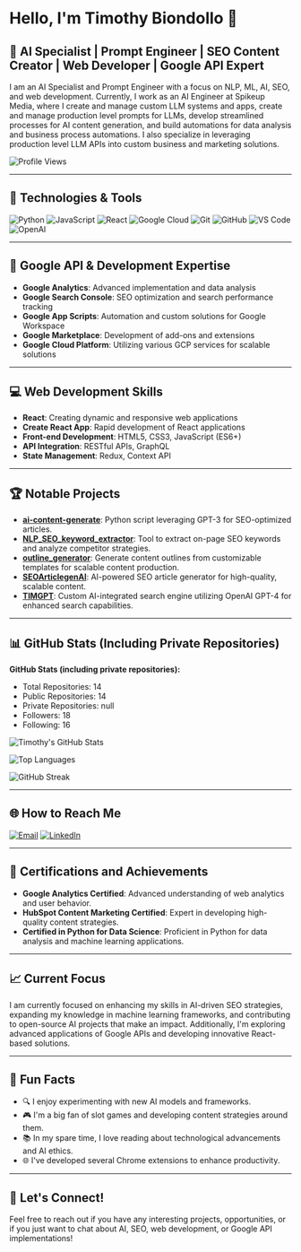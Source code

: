 # Hello, I'm Timothy Biondollo 👋

## 🚀 AI Specialist | Prompt Engineer | SEO Content Creator | Web Developer | Google API Expert

I am an AI Specialist and Prompt Engineer with a focus on NLP, ML, AI, SEO, and web development. Currently, I work as an AI Engineer at Spikeup Media, where I create and manage custom LLM systems and apps, create and manage production level prompts for LLMs, develop streamlined processes for AI content generation, and build automations for data analysis and business process automations. I also specialize in leveraging production level LLM APIs into custom business and marketing solutions.

![Profile Views](https://komarev.com/ghpvc/?username=itsanamune&color=blueviolet)

---

## 🔧 Technologies & Tools

![Python](https://img.shields.io/badge/-Python-3776AB?style=flat-square&logo=Python&logoColor=white)
![JavaScript](https://img.shields.io/badge/-JavaScript-F7DF1E?style=flat-square&logo=javascript&logoColor=black)
![React](https://img.shields.io/badge/-React-61DAFB?style=flat-square&logo=react&logoColor=black)
![Google Cloud](https://img.shields.io/badge/-Google_Cloud-4285F4?style=flat-square&logo=google-cloud&logoColor=white)
![Git](https://img.shields.io/badge/-Git-F05032?style=flat-square&logo=git&logoColor=white)
![GitHub](https://img.shields.io/badge/-GitHub-181717?style=flat-square&logo=github)
![VS Code](https://img.shields.io/badge/-VS%20Code-007ACC?style=flat-square&logo=visual-studio-code&logoColor=white)
![OpenAI](https://img.shields.io/badge/-OpenAI-412991?style=flat-square&logo=openai&logoColor=white)

---

## 🌟 Google API & Development Expertise

- **Google Analytics**: Advanced implementation and data analysis
- **Google Search Console**: SEO optimization and search performance tracking
- **Google App Scripts**: Automation and custom solutions for Google Workspace
- **Google Marketplace**: Development of add-ons and extensions
- **Google Cloud Platform**: Utilizing various GCP services for scalable solutions

---

## 💻 Web Development Skills

- **React**: Creating dynamic and responsive web applications
- **Create React App**: Rapid development of React applications
- **Front-end Development**: HTML5, CSS3, JavaScript (ES6+)
- **API Integration**: RESTful APIs, GraphQL
- **State Management**: Redux, Context API

---

## 🏆 Notable Projects

- [**ai-content-generate**](https://github.com/itsanamune/ai-content-generate): Python script leveraging GPT-3 for SEO-optimized articles.
- [**NLP_SEO_keyword_extractor**](https://github.com/itsanamune/NLP_SEO_keyword_extractor): Tool to extract on-page SEO keywords and analyze competitor strategies.
- [**outline_generator**](https://github.com/itsanamune/outline_generator): Generate content outlines from customizable templates for scalable content production.
- [**SEOArticlegenAI**](https://github.com/itsanamune/SEOArticlegenAI): AI-powered SEO article generator for high-quality, scalable content.
- [**TIMGPT**](https://github.com/itsanamune/TIMGPT): Custom AI-integrated search engine utilizing OpenAI GPT-4 for enhanced search capabilities.

---

## 📊 GitHub Stats (Including Private Repositories)

<!-- START_SECTION:stats -->
**GitHub Stats (including private repositories):**
- Total Repositories: 14
- Public Repositories: 14
- Private Repositories: null
- Followers: 18
- Following: 16
<!-- END_SECTION:stats -->

![Timothy's GitHub Stats](https://github-readme-stats.vercel.app/api?username=itsanamune&show_icons=true&theme=radical&count_private=true)

![Top Languages](https://github-readme-stats.vercel.app/api/top-langs/?username=itsanamune&layout=compact&theme=radical&count_private=true)

![GitHub Streak](https://github-readme-streak-stats.herokuapp.com/?user=itsanamune&theme=radical)

---

## 🌐 How to Reach Me

[![Email](https://img.shields.io/badge/Email-itsanamune%40gmail.com-blue?style=flat-square&logo=gmail)](mailto:itsanamune@gmail.com)
[![LinkedIn](https://img.shields.io/badge/LinkedIn-Timothy%20Biondollo-blue?style=flat-square&logo=linkedin)](https://linkedin.com/in/timothy-biondollo)

---

## 🏅 Certifications and Achievements

- **Google Analytics Certified**: Advanced understanding of web analytics and user behavior.
- **HubSpot Content Marketing Certified**: Expert in developing high-quality content strategies.
- **Certified in Python for Data Science**: Proficient in Python for data analysis and machine learning applications.

---

## 📈 Current Focus

I am currently focused on enhancing my skills in AI-driven SEO strategies, expanding my knowledge in machine learning frameworks, and contributing to open-source AI projects that make an impact. Additionally, I'm exploring advanced applications of Google APIs and developing innovative React-based solutions.

---

## 🤖 Fun Facts

- 🔍 I enjoy experimenting with new AI models and frameworks.
- 🎮 I'm a big fan of slot games and developing content strategies around them.
- 📚 In my spare time, I love reading about technological advancements and AI ethics.
- 🌐 I've developed several Chrome extensions to enhance productivity.

---

## 🚀 Let's Connect!

Feel free to reach out if you have any interesting projects, opportunities, or if you just want to chat about AI, SEO, web development, or Google API implementations!
